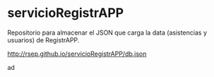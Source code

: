 # servicioRegistrAPP
Repositorio para almacenar el JSON que carga la data (asistencias y usuarios) de RegistrAPP.




http://rsep.github.io/servicioRegistrAPP/db.json


ad
